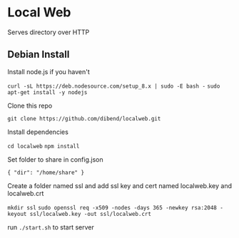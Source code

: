 # Local Web
Serves directory over HTTP

## Debian Install

Install node.js if you haven't

`curl -sL https://deb.nodesource.com/setup_8.x | sudo -E bash -`
`sudo apt-get install -y nodejs`

Clone this repo

`git clone https://github.com/dibend/localweb.git`

Install dependencies

`cd localweb`
`npm install`

Set folder to share in config.json

`{ "dir": "/home/share" }`

Create a folder named ssl and add ssl key and cert named localweb.key and localweb.crt

`mkdir ssl`
`sudo openssl req -x509 -nodes -days 365 -newkey rsa:2048 -keyout ssl/localweb.key -out ssl/localweb.crt`

run `./start.sh` to start server

